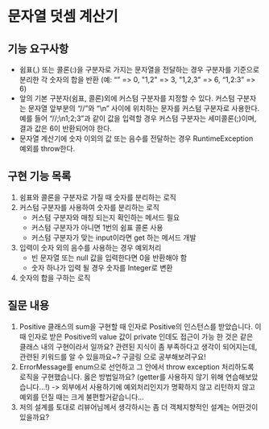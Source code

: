 # 문자열 덧셈 계산기
## 기능 요구사항
* 쉼표(,) 또는 콜론(:)을 구분자로 가지는 문자열을 전달하는 경우 구분자를 기준으로 분리한 각 숫자의 합을 반환 (예: “” => 0, "1,2" => 3, "1,2,3" => 6, “1,2:3” => 6)
* 앞의 기본 구분자(쉼표, 콜론)외에 커스텀 구분자를 지정할 수 있다. 커스텀 구분자는 문자열 앞부분의 “//”와 “\n” 사이에 위치하는 문자를 커스텀 구분자로 사용한다. 예를 들어 “//;\n1;2;3”과 같이 값을 입력할 경우 커스텀 구분자는 세미콜론(;)이며, 결과 값은 6이 반환되어야 한다.
* 문자열 계산기에 숫자 이외의 값 또는 음수를 전달하는 경우 RuntimeException 예외를 throw한다.

## 구현 기능 목록
1. 쉼표와 콜론을 구분자로 가질 때 숫자를 분리하는 로직
2. 커스텀 구분자를 사용하여 숫자를 분리하는 로직
   * 커스텀 구분자와 매칭 되는지 확인하는 메서드 필요
   * 커스텀 구분자가 아니면 1번의 쉼표 콜론 사용
   * 커스텀 구분자가 맞는 input이라면 get 하는 메서드 개발
3. 입력이 숫자 외의 음수를 사용하는 경우 예외처리
   * 빈 문자열 또는 null 값을 입력한다면 0을 반환해야 함  
   * 숫자 하나가 입력 될 경우 숫자를 Integer로 변환
5. 숫자의 합을 구하는 로직

## 질문 내용 
1. Positive 클래스의 sum을 구현할 때 인자로 Positive의 인스턴스를 받았습니다. 이 때 인자로 받은 Positive의 value 값이 private 인데도 접근이 가능 한 것은 같은 클래스 내의 구현이라서 일까요? 관련된 지식이 좀 부족하다고 생각이 되어지는데, 관련된 키워드를 알 수 있을까요~? 구글링 으로 공부해보려구요!
2. ErrorMessage를 enum으로 선언하고 그 안에서 throw exception 처리하도록 로직을 구현했습니다. 옳은 방법일까요? (getter를 사용하지 않기 위해 연습해보았습니다...!) -> 외부에서 사용하기에 예외처리인지가 명확하지 않고 리턴하지 않고 예외를 던질 때는 크게 불편할거같습니다...
3. 저의 설계를 토대로 리뷰어님께서 생각하시는 좀 더 객체지향적인 설계는 어떤것이 있을까요?